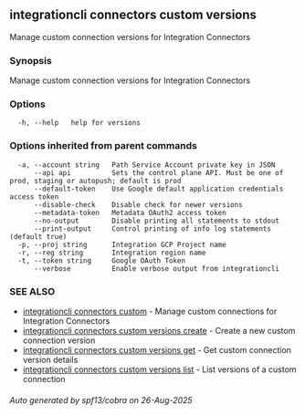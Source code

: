 ## integrationcli connectors custom versions

Manage custom connection versions for Integration Connectors

### Synopsis

Manage custom connection versions for Integration Connectors

### Options

```
  -h, --help   help for versions
```

### Options inherited from parent commands

```
  -a, --account string   Path Service Account private key in JSON
      --api api          Sets the control plane API. Must be one of prod, staging or autopush; default is prod
      --default-token    Use Google default application credentials access token
      --disable-check    Disable check for newer versions
      --metadata-token   Metadata OAuth2 access token
      --no-output        Disable printing all statements to stdout
      --print-output     Control printing of info log statements (default true)
  -p, --proj string      Integration GCP Project name
  -r, --reg string       Integration region name
  -t, --token string     Google OAuth Token
      --verbose          Enable verbose output from integrationcli
```

### SEE ALSO

* [integrationcli connectors custom](integrationcli_connectors_custom.md)	 - Manage custom connections for Integration Connectors
* [integrationcli connectors custom versions create](integrationcli_connectors_custom_versions_create.md)	 - Create a new custom connection version
* [integrationcli connectors custom versions get](integrationcli_connectors_custom_versions_get.md)	 - Get custom connection version details
* [integrationcli connectors custom versions list](integrationcli_connectors_custom_versions_list.md)	 - List versions of a custom connection

###### Auto generated by spf13/cobra on 26-Aug-2025
